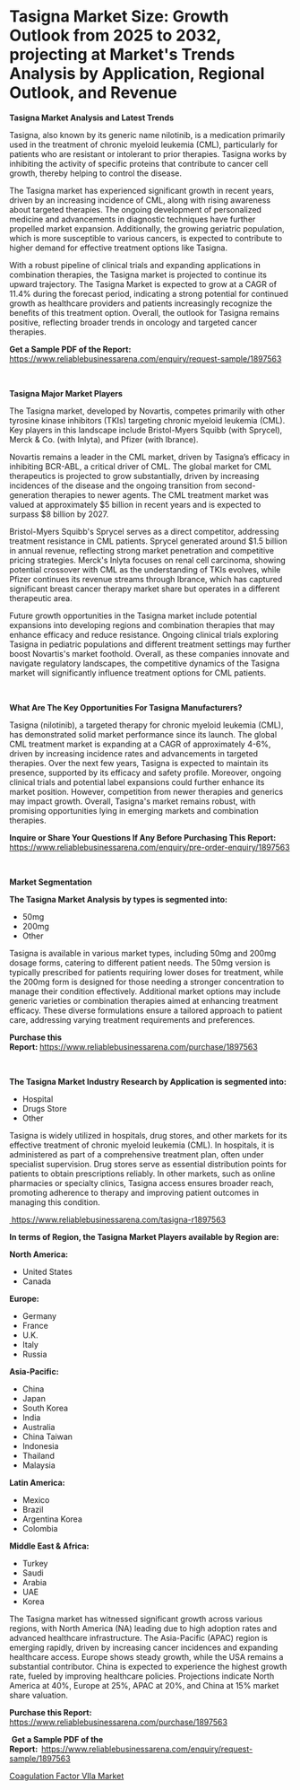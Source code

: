 <p><h1>Tasigna Market Size: Growth Outlook from 2025 to 2032, projecting at Market's Trends Analysis by Application, Regional Outlook, and Revenue</h1></p><p><strong>Tasigna Market Analysis and Latest Trends</strong></p>
<p><p>Tasigna, also known by its generic name nilotinib, is a medication primarily used in the treatment of chronic myeloid leukemia (CML), particularly for patients who are resistant or intolerant to prior therapies. Tasigna works by inhibiting the activity of specific proteins that contribute to cancer cell growth, thereby helping to control the disease.</p><p>The Tasigna market has experienced significant growth in recent years, driven by an increasing incidence of CML, along with rising awareness about targeted therapies. The ongoing development of personalized medicine and advancements in diagnostic techniques have further propelled market expansion. Additionally, the growing geriatric population, which is more susceptible to various cancers, is expected to contribute to higher demand for effective treatment options like Tasigna.</p><p>With a robust pipeline of clinical trials and expanding applications in combination therapies, the Tasigna market is projected to continue its upward trajectory. The Tasigna Market is expected to grow at a CAGR of 11.4% during the forecast period, indicating a strong potential for continued growth as healthcare providers and patients increasingly recognize the benefits of this treatment option. Overall, the outlook for Tasigna remains positive, reflecting broader trends in oncology and targeted cancer therapies.</p></p>
<p><strong>Get a Sample PDF of the Report:&nbsp;</strong> <a href="https://www.reliablebusinessarena.com/enquiry/request-sample/1897563?utm_campaign=3115&utm_medium=2&utm_source=Github&utm_content=ia&utm_term=08032025&utm_id=tasigna">https://www.reliablebusinessarena.com/enquiry/request-sample/1897563</a></p>
<p>&nbsp;</p>
<p><strong>Tasigna Major Market Players</strong></p>
<p><p>The Tasigna market, developed by Novartis, competes primarily with other tyrosine kinase inhibitors (TKIs) targeting chronic myeloid leukemia (CML). Key players in this landscape include Bristol-Myers Squibb (with Sprycel), Merck & Co. (with Inlyta), and Pfizer (with Ibrance). </p><p>Novartis remains a leader in the CML market, driven by Tasigna’s efficacy in inhibiting BCR-ABL, a critical driver of CML. The global market for CML therapeutics is projected to grow substantially, driven by increasing incidences of the disease and the ongoing transition from second-generation therapies to newer agents. The CML treatment market was valued at approximately $5 billion in recent years and is expected to surpass $8 billion by 2027.</p><p>Bristol-Myers Squibb's Sprycel serves as a direct competitor, addressing treatment resistance in CML patients. Sprycel generated around $1.5 billion in annual revenue, reflecting strong market penetration and competitive pricing strategies. Merck's Inlyta focuses on renal cell carcinoma, showing potential crossover with CML as the understanding of TKIs evolves, while Pfizer continues its revenue streams through Ibrance, which has captured significant breast cancer therapy market share but operates in a different therapeutic area.</p><p>Future growth opportunities in the Tasigna market include potential expansions into developing regions and combination therapies that may enhance efficacy and reduce resistance. Ongoing clinical trials exploring Tasigna in pediatric populations and different treatment settings may further boost Novartis's market foothold. Overall, as these companies innovate and navigate regulatory landscapes, the competitive dynamics of the Tasigna market will significantly influence treatment options for CML patients.</p></p>
<p>&nbsp;</p>
<p><strong>What Are The Key Opportunities For Tasigna Manufacturers?</strong></p>
<p><p>Tasigna (nilotinib), a targeted therapy for chronic myeloid leukemia (CML), has demonstrated solid market performance since its launch. The global CML treatment market is expanding at a CAGR of approximately 4-6%, driven by increasing incidence rates and advancements in targeted therapies. Over the next few years, Tasigna is expected to maintain its presence, supported by its efficacy and safety profile. Moreover, ongoing clinical trials and potential label expansions could further enhance its market position. However, competition from newer therapies and generics may impact growth. Overall, Tasigna's market remains robust, with promising opportunities lying in emerging markets and combination therapies.</p></p>
<p><strong>Inquire or Share Your Questions If Any Before Purchasing This Report:</strong> <a href="https://www.reliablebusinessarena.com/enquiry/pre-order-enquiry/1897563?utm_campaign=3115&utm_medium=2&utm_source=Github&utm_content=ia&utm_term=08032025&utm_id=tasigna">https://www.reliablebusinessarena.com/enquiry/pre-order-enquiry/1897563</a></p>
<p>&nbsp;</p>
<p><strong>Market Segmentation</strong></p>
<p><strong>The Tasigna Market Analysis by types is segmented into:</strong></p>
<p><ul><li>50mg</li><li>200mg</li><li>Other</li></ul></p>
<p><p>Tasigna is available in various market types, including 50mg and 200mg dosage forms, catering to different patient needs. The 50mg version is typically prescribed for patients requiring lower doses for treatment, while the 200mg form is designed for those needing a stronger concentration to manage their condition effectively. Additional market options may include generic varieties or combination therapies aimed at enhancing treatment efficacy. These diverse formulations ensure a tailored approach to patient care, addressing varying treatment requirements and preferences.</p></p>
<p><strong>Purchase this Report:&nbsp;</strong><a href="https://www.reliablebusinessarena.com/purchase/1897563?utm_campaign=3115&utm_medium=2&utm_source=Github&utm_content=ia&utm_term=08032025&utm_id=tasigna">https://www.reliablebusinessarena.com/purchase/1897563</a></p>
<p>&nbsp;</p>
<p><strong>The Tasigna Market Industry Research by Application is segmented into:</strong></p>
<p><ul><li>Hospital</li><li>Drugs Store</li><li>Other</li></ul></p>
<p><p>Tasigna is widely utilized in hospitals, drug stores, and other markets for its effective treatment of chronic myeloid leukemia (CML). In hospitals, it is administered as part of a comprehensive treatment plan, often under specialist supervision. Drug stores serve as essential distribution points for patients to obtain prescriptions reliably. In other markets, such as online pharmacies or specialty clinics, Tasigna access ensures broader reach, promoting adherence to therapy and improving patient outcomes in managing this condition.</p></p>
<p><a href="https://www.reliablebusinessarena.com/tasigna-r1897563?utm_campaign=3115&utm_medium=2&utm_source=Github&utm_content=ia&utm_term=08032025&utm_id=tasigna">&nbsp;https://www.reliablebusinessarena.com/tasigna-r1897563</a></p>
<p><strong>In terms of Region, the Tasigna Market Players available by Region are:</strong></p>
<p>
    <p> <strong> North America: </strong>
        <ul>
            <li>United States</li>
            <li>Canada</li>
        </ul>
        </p> 
    <p> <strong> Europe: </strong>
        <ul>
            <li>Germany</li>
            <li>France</li>
            <li>U.K.</li>
            <li>Italy</li>
            <li>Russia</li>
        </ul>
        </p> 
    <p> <strong> Asia-Pacific: </strong>
        <ul>
            <li>China</li>
            <li>Japan</li>
            <li>South Korea</li>
            <li>India</li>
            <li>Australia</li>
            <li>China Taiwan</li>
            <li>Indonesia</li>
            <li>Thailand</li>
            <li>Malaysia</li>
        </ul>
        </p> 
    <p> <strong> Latin America: </strong>
        <ul>
            <li>Mexico</li>
            <li>Brazil</li>
            <li>Argentina Korea</li>
            <li>Colombia</li>
        </ul>
        </p> 
    <p> <strong> Middle East & Africa: </strong>
        <ul>
            <li>Turkey</li>
            <li>Saudi</li>
            <li>Arabia</li>
            <li>UAE</li>
            <li>Korea</li>
        </ul>
    </p>
    </p>
<p><p>The Tasigna market has witnessed significant growth across various regions, with North America (NA) leading due to high adoption rates and advanced healthcare infrastructure. The Asia-Pacific (APAC) region is emerging rapidly, driven by increasing cancer incidences and expanding healthcare access. Europe shows steady growth, while the USA remains a substantial contributor. China is expected to experience the highest growth rate, fueled by improving healthcare policies. Projections indicate North America at 40%, Europe at 25%, APAC at 20%, and China at 15% market share valuation.</p></p>
<p><strong>Purchase this Report: </strong><a href="https://www.reliablebusinessarena.com/purchase/1897563?utm_campaign=3115&utm_medium=2&utm_source=Github&utm_content=ia&utm_term=08032025&utm_id=tasigna">https://www.reliablebusinessarena.com/purchase/1897563</a></p>
<p>&nbsp;<strong>Get a Sample PDF of the Report:&nbsp;&nbsp;</strong><a href="https://www.reliablebusinessarena.com/enquiry/request-sample/1897563?utm_campaign=3115&utm_medium=2&utm_source=Github&utm_content=ia&utm_term=08032025&utm_id=tasigna">https://www.reliablebusinessarena.com/enquiry/request-sample/1897563</a></p>
<p><strong></strong></p>
<p><p><a href="https://github.com/biyajausenik/Market-Research-Report-List-1/blob/main/coagulation-factor-viia-market.md?utm_campaign=3115&utm_medium=2&utm_source=Github&utm_content=ia&utm_term=08032025&utm_id=tasigna">Coagulation Factor VIIa Market</a></p></p>